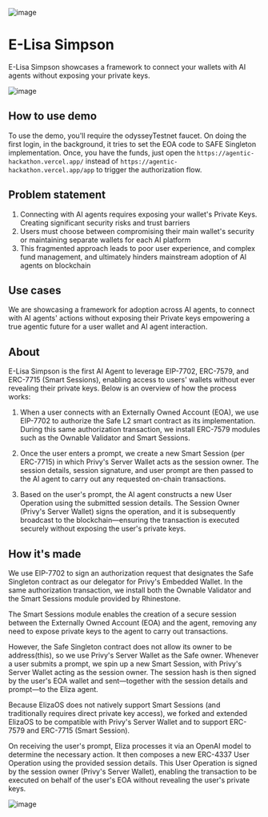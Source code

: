 ![image](https://github.com/user-attachments/assets/1f8c46f4-e77d-49f5-91f9-c4a6588c020a)



# E-Lisa Simpson

E-Lisa Simpson showcases a framework to connect your wallets with AI agents without exposing your private keys.

![image](https://github.com/user-attachments/assets/ef8e9670-456b-4231-921a-2c2b1e7d9297)


## How to use demo
To use the demo, you'll require the odysseyTestnet faucet. On doing the first login, in the background, it tries to set the EOA code to SAFE Singleton implementation. Once, you have the funds, just open the `https://agentic-hackathon.vercel.app/` instead of `https://agentic-hackathon.vercel.app/app` to trigger the authorization flow. 

## Problem statement

1. Connecting with AI agents requires exposing your wallet's Private Keys. Creating significant security risks and trust barriers
2. Users must choose between compromising their main wallet's security or maintaining separate wallets for each AI platform
3. This fragmented approach leads to poor user experience, and complex fund management, and ultimately hinders mainstream adoption of AI agents on blockchain

## Use cases

We are showcasing a framework for adoption across AI agents, to connect with AI agents' actions without exposing their Private keys empowering a true agentic future for a user wallet and AI agent interaction.

## About

E-Lisa Simpson is the first AI Agent to leverage EIP-7702, ERC-7579, and ERC-7715 (Smart Sessions), enabling access to users' wallets without ever revealing their private keys. Below is an overview of how the process works:

1. When a user connects with an Externally Owned Account (EOA), we use EIP-7702 to authorize the Safe L2 smart contract as its implementation. During this same authorization transaction, we install ERC-7579 modules such as the Ownable Validator and Smart Sessions.

2. Once the user enters a prompt, we create a new Smart Session (per ERC-7715) in which Privy's Server Wallet acts as the session owner. The session details, session signature, and user prompt are then passed to the AI agent to carry out any requested on-chain transactions.

3. Based on the user's prompt, the AI agent constructs a new User Operation using the submitted session details. The Session Owner (Privy's Server Wallet) signs the operation, and it is subsequently broadcast to the blockchain—ensuring the transaction is executed securely without exposing the user's private keys.

## How it's made

We use EIP-7702 to sign an authorization request that designates the Safe Singleton contract as our delegator for Privy's Embedded Wallet. In the same authorization transaction, we install both the Ownable Validator and the Smart Sessions module provided by Rhinestone.

The Smart Sessions module enables the creation of a secure session between the Externally Owned Account (EOA) and the agent, removing any need to expose private keys to the agent to carry out transactions.

However, the Safe Singleton contract does not allow its owner to be address(this), so we use Privy's Server Wallet as the Safe owner. Whenever a user submits a prompt, we spin up a new Smart Session, with Privy's Server Wallet acting as the session owner. The session hash is then signed by the user's EOA wallet and sent—together with the session details and prompt—to the Eliza agent.

Because ElizaOS does not natively support Smart Sessions (and traditionally requires direct private key access), we forked and extended ElizaOS to be compatible with Privy's Server Wallet and to support ERC-7579 and ERC-7715 (Smart Session).

On receiving the user's prompt, Eliza processes it via an OpenAI model to determine the necessary action. It then composes a new ERC-4337 User Operation using the provided session details. This User Operation is signed by the session owner (Privy's Server Wallet), enabling the transaction to be executed on behalf of the user's EOA without revealing the user's private keys.

![image](https://github.com/user-attachments/assets/297fbe58-af46-4e71-8b9f-27ab226b81ff)

